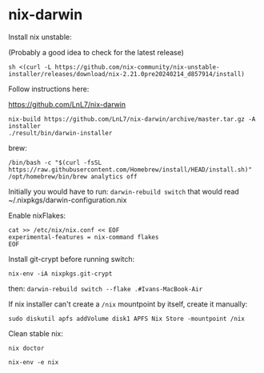 # nix-darwin

Install nix unstable:

(Probably a good idea to check for the latest release)

```console
sh <(curl -L https://github.com/nix-community/nix-unstable-installer/releases/download/nix-2.21.0pre20240214_d857914/install)
```

Follow instructions here:

<https://github.com/LnL7/nix-darwin>

```console
nix-build https://github.com/LnL7/nix-darwin/archive/master.tar.gz -A installer
./result/bin/darwin-installer
```

brew:

```console
/bin/bash -c "$(curl -fsSL https://raw.githubusercontent.com/Homebrew/install/HEAD/install.sh)"
/opt/homebrew/bin/brew analytics off
```

Initially you would have to run: `darwin-rebuild switch` that would read ~/.nixpkgs/darwin-configuration.nix

Enable nixFlakes:

```console
cat >> /etc/nix/nix.conf << EOF
experimental-features = nix-command flakes
EOF
```

Install git-crypt before running switch:

```console
nix-env -iA nixpkgs.git-crypt
```

then: `darwin-rebuild switch --flake .#Ivans-MacBook-Air`

If nix installer can't create a `/nix` mountpoint by itself, create it manually:

```
sudo diskutil apfs addVolume disk1 APFS Nix Store -mountpoint /nix
```

Clean stable nix:

```
nix doctor

nix-env -e nix
```
